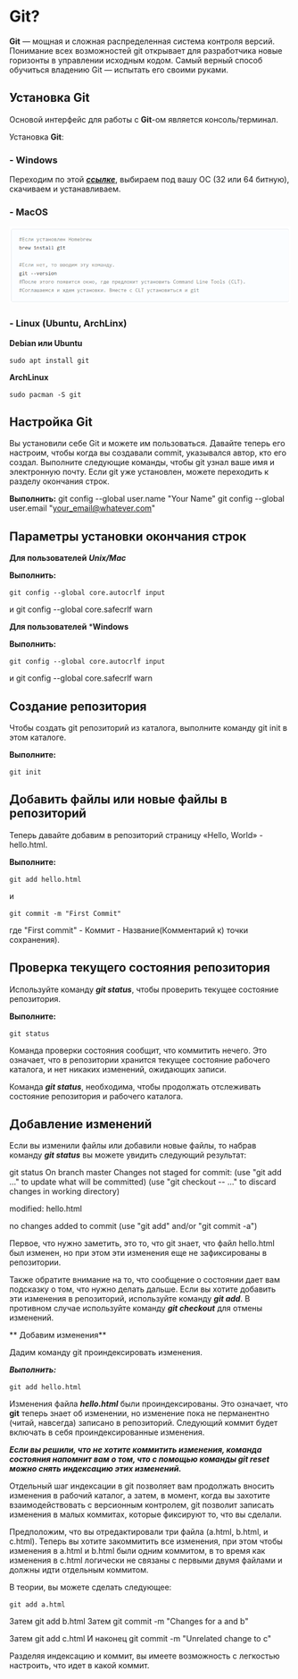 
# Git?

**Git**  — мощная и сложная распределенная система контроля версий. Понимание всех возможностей git открывает для разработчика новые горизонты в управлении исходным кодом. Самый верный способ обучиться владению Git — испытать его своими руками.

## Установка Git

Основой интерфейс для работы с **Git**-ом является консоль/терминал.

Установка **Git**:

### - Windows 

Переходим по этой [***ссылке***](https://git-scm.com/download/win), выбираем под вашу ОС (32 или 64 битную), скачиваем и устанавливаем.

### - MacOS
![MaxOs install](/MacOS_install.png)

### - Linux (**Ubuntu, ArchLinx**)
**Debian или Ubuntu**  

	sudo apt install git

**ArchLinux**  

	sudo pacman -S git
	
## Настройка Git 

Вы установили себе Git и можете им пользоваться. Давайте теперь его настроим, чтобы когда вы создавали commit, указывался автор, кто его создал. Выполните следующие команды, чтобы git узнал ваше имя и электронную почту. Если git уже установлен, можете переходить к разделу окончания строк.

**Выполнить:**
	git config --global user.name "Your Name"
	git config --global user.email "your_email@whatever.com"

## Параметры установки окончания строк
**Для пользователей** ***Unix/Mac***

**Выполнить:**  

	git config --global core.autocrlf input  
и
	git config --global core.safecrlf warn
	
**Для пользователей** ***Windows**

**Выполнить:**

	git config --global core.autocrlf input       
и 
	git config --global core.safecrlf warn

## Создание репозитория

Чтобы создать git репозиторий из каталога, выполните команду git init в этом каталоге.

**Выполните:**

	git init	
	
## Добавить файлы или новые файлы в репозиторий

Теперь давайте добавим в репозиторий страницу «Hello, World» - hello.html.

**Выполните:**

	git add hello.html
и

	git commit -m "First Commit"
	
где "First commit" - Коммит - Название(Комментарий к) точки сохранения).

## Проверка текущего состояния репозитория

Используйте команду ***git status***, чтобы проверить текущее состояние репозитория.

**Выполните:**

	git status	
	
Команда проверки состояния сообщит, что коммитить нечего. Это означает, что в репозитории хранится текущее состояние рабочего каталога, и нет никаких изменений, ожидающих записи.

Команда ***git status***, необходима, чтобы продолжать отслеживать состояние репозитория и рабочего каталога.

## Добавление изменений

Если вы изменили файлы или добавили новые файлы, то набрав команду ***git status*** вы можете увидить следующий результат:

git status
On branch master
Changes not staged for commit:
   (use "git add <file>..." to update what will be committed)
   (use "git checkout -- <file>..." to discard changes in working directory)

   modified:   hello.html

no changes added to commit (use "git add" and/or "git commit -a")

Первое, что нужно заметить, это то, что git знает, что файл hello.html был изменен, но при этом эти изменения еще не зафиксированы в репозитории.

Также обратите внимание на то, что сообщение о состоянии дает вам подсказку о том, что нужно делать дальше. Если вы хотите добавить эти изменения в репозиторий, используйте команду ***git add***. В противном случае используйте команду ***git сheckout*** для отмены изменений.

** Добавим изменения**

Дадим команду git проиндексировать изменения.

***Выполнить:***

	git add hello.html

Изменения файла ***hello.html*** были проиндексированы. Это означает, что **git** теперь знает об изменении, но изменение пока не перманентно (читай, навсегда) записано в репозиторий. Следующий коммит будет включать в себя проиндексированные изменения.

***Если вы решили, что не хотите коммитить изменения, команда состояния напомнит вам о том, что с помощью команды **git reset** можно снять индексацию этих изменений.***

Отдельный шаг индексации в git позволяет вам продолжать вносить изменения в рабочий каталог, а затем, в момент, когда вы захотите взаимодействовать с версионным контролем, git позволит записать изменения в малых коммитах, которые фиксируют то, что вы сделали.

Предположим, что вы отредактировали три файла (a.html, b.html, и c.html). Теперь вы хотите закоммитить все изменения, при этом чтобы изменения в a.html и b.html были одним коммитом, в то время как изменения в c.html логически не связаны с первыми двумя файлами и должны идти отдельным коммитом.

В теории, вы можете сделать следующее:

	git add a.html
Затем
	git add b.html
Затем
	git commit -m "Changes for a and b"

Затем
	git add c.html
И наконец
	git commit -m "Unrelated change to c"
	
Разделяя индексацию и коммит, вы имеете возможность с легкостью настроить, что идет в какой коммит.
	
	
